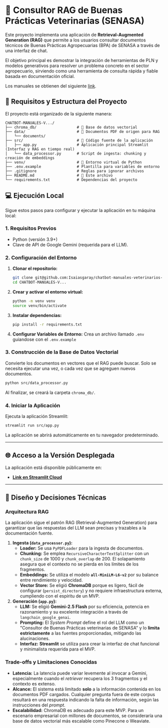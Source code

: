 # 🌿 Consultor RAG de Buenas Prácticas Veterinarias (SENASA)

Este proyecto implementa una aplicación de **Retrieval-Augmented Generation (RAG)** que permite a los usuarios consultar documentos técnicos de Buenas Prácticas Agropecuarias (BPA) de SENASA a través de una interfaz de chat.

El objetivo principal es demostrar la integración de herramientas de PLN y modelos generativos para resolver un problema concreto en el sector agropecuario, sirviendo como una herramienta de consulta rápida y fiable basada en documentación oficial.

Los manuales se obtienen del siguiente [link](https://www.argentina.gob.ar/senasa/publicaciones/manuales-y-guias).

## 🚀 Requisitos y Estructura del Proyecto

El proyecto está organizado de la siguiente manera:

```
CHATBOT-MANUALES-V.../
├── chroma_db/                  # 💾 Base de datos vectorial
├── data/                       # 📂 Documentos PDF de origen para RAG
│   └── documents/
├── src/                        # 🧠 Código fuente de la aplicación
│   ├── app.py                  # Aplicación principal Streamlit (Interfaz y RAG en tiempo real)
│   └── data_processor.py       # Script de ingesta: chunking y creación de embeddings
├── venv/                       # 🐍 Entorno virtual de Python
├── .env.example                # Plantilla para variables de entorno
├── .gitignore                  # Reglas para ignorar archivos
├── README.md                   # 📄 Este archivo
└── requirements.txt            # Dependencias del proyecto
```

## 💻 Ejecución Local

Sigue estos pasos para configurar y ejecutar la aplicación en tu máquina local:

### 1\. Requisitos Previos

- Python (versión 3.9+)
- Clave de API de Google Gemini (requerida para el LLM).

### 2\. Configuración del Entorno

1.  **Clonar el repositorio:**

    ```bash
    git clone git@github.com:Isaiasgaray/chatbot-manuales-veterinarios-utn.git
    cd CHATBOT-MANUALES-V...
    ```

2.  **Crear y activar el entorno virtual:**

    ```bash
    python -m venv venv
    source venv/bin/activate
    ```

3.  **Instalar dependencias:**

    ```bash
    pip install -r requirements.txt
    ```

4.  **Configurar Variables de Entorno:**
    Crea un archivo llamado `.env` guiandose con el `.env.example`

### 3\. Construcción de la Base de Datos Vectorial

Convierte los documentos en vectores que el RAG puede buscar. Solo se necesita ejecutar una vez, o cada vez que se agreguen nuevos documentos.

```bash
python src/data_processor.py
```

Al finalizar, se creará la carpeta `chroma_db/`.

### 4\. Iniciar la Aplicación

Ejecuta la aplicación Streamlit:

```bash
streamlit run src/app.py
```

La aplicación se abrirá automáticamente en tu navegador predeterminado.

---

## 🌐 Acceso a la Versión Desplegada

La aplicación está disponible públicamente en:

- **[Link en Streamlit Cloud](https://chatbot-manuales-veterinarios-utn-ku4gj7bzeed2ohbqbpt3vo.streamlit.app/)**

---

## 🧐 Diseño y Decisiones Técnicas

### Arquitectura RAG

La aplicación sigue el patrón RAG (Retrieval-Augmented Generation) para garantizar que las respuestas del LLM sean precisas y trazables a la documentación fuente.

1.  **Ingesta (`data_processor.py`):**
    - **Loader:** Se usa `PyPDFLoader` para la ingesta de documentos.
    - **Chunking:** Se emplea `RecursiveCharacterTextSplitter` con un `chunk_size` de 1000 y `chunk_overlap` de 200. El solapamiento asegura que el contexto no se pierda en los límites de los fragmentos.
    - **Embeddings:** Se utiliza el modelo **`all-MiniLM-L6-v2`** por su balance entre rendimiento y velocidad.
    - **Vector Store:** Se eligió **ChromaDB** porque es ligero, fácil de configurar (`persist_directory`) y no requiere infraestructura externa, cumpliendo con el espíritu de un MVP.
2.  **Generación (`app.py`):**
    - **LLM:** Se eligió **Gemini-2.5 Flash** por su eficiencia, potencia en razonamiento y su excelente integración a través de `langchain_google_genai`.
    - **Prompting:** El _System Prompt_ define el rol del LLM como un "Consultor de Buenas Prácticas veterinarias de SENASA" y lo **limita estrictamente** a las fuentes proporcionadas, mitigando las alucinaciones.
    - **Interfaz:** **Streamlit** se utiliza para crear la interfaz de chat funcional y minimalista requerida para el MVP.

### Trade-offs y Limitaciones Conocidas

- **Latencia:** La latencia puede variar levemente al invocar a Gemini, especialmente cuando el _retriever_ recupera los 3 fragmentos y el contexto es extenso.
- **Alcance:** El sistema está limitado **solo** a la información contenida en los documentos PDF cargados. Cualquier pregunta fuera de este corpus resultará en una respuesta indicando la falta de información, según las instrucciones del _prompt_.
- **Escalabilidad:** ChromaDB es adecuado para este MVP. Para un escenario empresarial con millones de documentos, se consideraría una base de datos vectorial más escalable como Pinecone o Weaviate.
